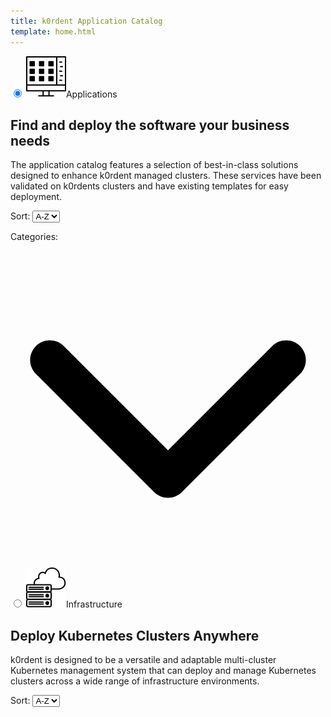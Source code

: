 ```yaml
---
title: k0rdent Application Catalog
template: home.html
---
```

<div class="maintabs">
  <input type="radio" id="tab_apps" name="maintabs" checked="checked">
  <label for="tab_apps"><img src="img/icon-apps.svg" />Applications</label>
  <div class="tab tab_apps-content">
      <div class="tab_apps-top">
          <div class="left-side">
            <h2>Find and deploy the software your business needs</h2>
            <p>The application catalog features a selection of best-in-class solutions designed to enhance k0rdent managed clusters. These services have been validated on k0rdents clusters and have existing templates for easy deployment.</p>
          </div>
          <div class="right-side">
            <div class="filters-section">
                <div class="select-wrapper">
                  <label for="ordering-apps">Sort: </label>
                  <select id="ordering-apps">
                      <option value="asc">A-Z</option>
                      <option value="desc">Z-A</option>
                  </select>
                </div>
            </div>
          </div>
      </div>
      <div class="tab_apps-bottom">
        <div class="tab_apps-sidebar">
          <p class="categories-title">Categories: <svg xmlns="http://www.w3.org/2000/svg" viewBox="0 0 512 512"><path d="M233.4 406.6c12.5 12.5 32.8 12.5 45.3 0l192-192c12.5-12.5 12.5-32.8 0-45.3s-32.8-12.5-45.3 0L256 338.7 86.6 169.4c-12.5-12.5-32.8-12.5-45.3 0s-12.5 32.8 0 45.3l192 192z"/></svg></p>
          <div id="filterTagsApps">
          </div>
        </div>
        <div class="tab_apps-main-content">
          <div id="cards-apps" class="grid"></div>
        <!-- <button class="btn-show-more-apps">Show More</button>  -->
      </div>
    </div>
  </div>

  <input type="radio" id="tabs_infra" name="maintabs">
  <label for="tabs_infra"><img src="img/icon-infra.svg" />Infrastructure</label>
  <div class="tab tabs_infra-content">
    <div class="tab_apps-top">
        <div class="left-side">
          <h2>Deploy Kubernetes Clusters Anywhere</h2>
          <p>k0rdent is designed to be a versatile and adaptable multi-cluster Kubernetes management system that can deploy and manage Kubernetes clusters across a wide range of infrastructure environments.</p>
        </div>
        <div class="right-side">
          <div class="filters-section">
            <div class="select-wrapper">
                <label for="ordering-infra">Sort: </label>
                <select id="ordering-infra">
                    <option value="asc">A-Z</option>
                    <option value="desc">Z-A</option>
                </select>
            </div>
          </div>
        </div>
    </div>
    <div class="tabs_infra-main-content">
      <div id="cards-infra" class="grid"></div>
      <!-- <button class="btn-show-more-infra">Show More</button> -->
    </div>
  </div>

</div>


<script>
fetch("fetched_metadata.json")
  .then(response => response.json())
  .then(data => {
    let data_infra = []
    let data_apps = []
    data.forEach(item=>{
      if(item.type === 'infra'){
        data_infra.push(item)
      } 
      if(item.link.includes('./charts')){
        data_apps.push(item)
      }
    })

    // elements init
    let list_apps = document.getElementById("cards-apps");
    let select_apps = document.getElementById("filterTagsApps");
    let ordering_apps = document.getElementById("ordering-apps");

    let list_infra = document.getElementById("cards-infra");
    let select_infra = document.getElementById("filterTags");
    let ordering_infra = document.getElementById("ordering-infra");

    let tagsSet = new Set();

    //fulfill the apps-tags checkboxes
    data_apps.forEach(item=>{
        item.tags.forEach(tag => tagsSet.add(tag));
    })
    select_apps.innerHTML = [...tagsSet]
      .sort((a, b) => a.localeCompare(b))
      .map(tag => 
      `<input type="checkbox" id="${tag}" name="${tag}" value="${tag}"><label for="${tag}">${tag}</label><br>`)
      .join("");

    let filtered_apps = [];
    let filtered_infra = [];

    //main function for rendering
    function renderList(items_apps, items_infra) {
      if(items_apps!==null){
        list_apps.innerHTML = "";
        items_apps.forEach(item => {
          let a = document.createElement("a");
          a.href = item.link;
          a.className = "card";
          let tagString = item.tags.join(", ");
          a.setAttribute("data-tags", item.tags.join(" "));
          a.innerHTML = `
              <img src="${item.logo}" alt="logo"/>
              <p>
              <b>${item.title}</b>
              <span>-</span> ${item.description}
              </p>`;
          list_apps.appendChild(a);

          item.tags.forEach(tag => tagsSet.add(tag));
        });
      }
      
      if(items_infra!==null){
        list_infra.innerHTML = "";
        items_infra.forEach(item => {
          let a = document.createElement("a");
          a.href = item.link;
          a.className = "card";
          let tagString = item.tags.join(", ");
          a.setAttribute("data-tags", item.tags.join(" "));
          a.innerHTML = `
              <img src="${item.logo}" alt="logo"/>
              <p>
              <b>${item.title}</b>
              <span>-</span> ${item.description}
              </p>`;
          list_infra.appendChild(a);

          item.tags.forEach(tag => tagsSet.add(tag));
        });
      }
    }

    // Function to update URL based on selected filters
    function updateURL() {
      let checkboxes = document.querySelectorAll('#filterTagsApps input[type="checkbox"]')
      let selected = Array.from(checkboxes)
          .filter(checkbox => checkbox.checked)
          .map(checkbox => checkbox.value);

      let queryString = selected.length ? `?category=${selected.join(",")}` : "";
      history.replaceState(null, "", window.location.pathname + queryString);
    }

    // Function to update checkboxes based on URL
    function updateCheckboxesFromURL() {
      let checkboxes = document.querySelectorAll('#filterTagsApps input[type="checkbox"]')
      let params = new URLSearchParams(window.location.search);
      let selectedCategories = params.get("category");
      if (selectedCategories) {
        let selectedArray = selectedCategories.split(","); // Convert back to array
        checkboxes.forEach(checkbox => {
            checkbox.checked = selectedArray.includes(checkbox.value);
        });
        getSelectedCheckboxes()
      }
    }

    //initially render by ascending order
    renderList(data_apps.sort((a, b) => a.title.localeCompare(b.title)), data_infra.sort((a, b) => a.title.localeCompare(b.title)));

    // Event Listeners:
    document.querySelectorAll('#filterTagsApps input[type="checkbox"]').forEach(checkbox => {
      checkbox.addEventListener('change', getSelectedCheckboxes);
    });
    function getSelectedCheckboxes() {
      const selectedValues = Array.from(document.querySelectorAll('#filterTagsApps input[type="checkbox"]:checked')).map(checkbox => checkbox.value);

      updateURL();

      if(selectedValues.length>0){
        filtered_apps = data_apps.filter(item=>{
          return item.tags.some( elem => selectedValues.includes(elem) )
        })
        renderList(filtered_apps, null);
      } else {
        filtered_apps = []
        renderList(data_apps, null);
      }


    }

    document.querySelector('.categories-title').addEventListener('click', ()=>{
      document.querySelector('.tab_apps-sidebar').classList.toggle('expanded')
    })

    ordering_apps.addEventListener("change", function () {
        // console.log(filtered)
      let filter = this.value;
      if(filter==='asc'){
        if(filtered_apps.length>0){
            renderList(filtered_apps.sort((a, b) => a.title.localeCompare(b.title)), null);
        } else {
            renderList(data_apps.sort((a, b) => a.title.localeCompare(b.title)), null);
        }
        
      }
      if(filter==='desc'){
        if(filtered_apps.length>0){
            renderList(filtered_apps.sort((a, b) => b.title.localeCompare(a.title)), null)
        } else {
            renderList(data_apps.sort((a, b) => b.title.localeCompare(a.title)), null);
        }
      }
    });

    ordering_infra.addEventListener("change", function () {
        // console.log(filtered)
      let filter = this.value;
      if(filter==='asc'){
        if(filtered_infra.length>0){
            renderList(null, filtered_infra.sort((a, b) => a.title.localeCompare(b.title)));
        } else {
            renderList(null, data_infra.sort((a, b) => a.title.localeCompare(b.title)));
        }
        
      }
      if(filter==='desc'){
        if(filtered_infra.length>0){
            renderList(null, filtered_infra.sort((a, b) => b.title.localeCompare(a.title)))
        } else {
            renderList(null, data_infra.sort((a, b) => b.title.localeCompare(a.title)));
        }
      }
    });

    // Initialize checkboxes from URL on page load
    updateCheckboxesFromURL();

    //show-more buttons
    // document.querySelector('.btn-show-more-apps').addEventListener('click', function(){
    //   document.getElementById('cards-apps').classList+=' show-more';
    // })
    // document.querySelector('.btn-show-more-infra').addEventListener('click', function(){
    //   document.getElementById('cards-infra').classList+=' show-more';
    // })

  });
  
</script>
